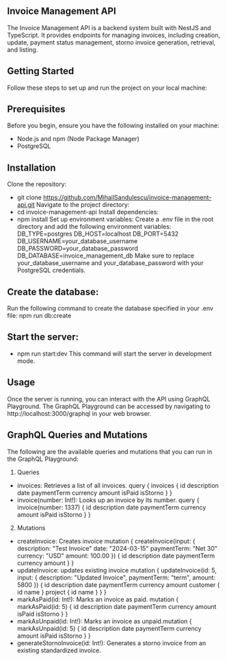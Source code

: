 ## Invoice Management API

The Invoice Management API is a backend system built with NestJS and TypeScript. It provides endpoints for managing invoices, including creation, update, payment status management, storno invoice generation, retrieval, and listing.

## Getting Started

Follow these steps to set up and run the project on your local machine:

## Prerequisites
Before you begin, ensure you have the following installed on your machine:

- Node.js and npm (Node Package Manager)
- PostgreSQL

## Installation
Clone the repository:
- git clone https://github.com/MihailSandulescu/invoice-management-api.git
Navigate to the project directory:
- cd invoice-management-api
Install dependencies:
- npm install
Set up environment variables:
Create a .env file in the root directory and add the following environment variables:
DB_TYPE=postgres
DB_HOST=localhost
DB_PORT=5432
DB_USERNAME=your_database_username
DB_PASSWORD=your_database_password
DB_DATABASE=invoice_management_db
Make sure to replace your_database_username and your_database_password with your PostgreSQL credentials.
## Create the database:
Run the following command to create the database specified in your .env file:
npm run db:create

## Start the server:
- npm run start:dev
This command will start the server in development mode.

## Usage
Once the server is running, you can interact with the API using GraphQL Playground. The GraphQL Playground can be accessed by navigating to http://localhost:3000/graphql in your web browser.

## GraphQL Queries and Mutations
The following are the available queries and mutations that you can run in the GraphQL Playground:

1. Queries

- invoices: Retrieves a list of all invoices.
query {
  invoices {
    id
    description
    date
    paymentTerm
    currency
    amount
    isPaid
    isStorno
  }
}
- invoice(number: Int!): Looks up an invoice by its number.
query {
  invoice(number: 1337) {
    id
    description
    date
    paymentTerm
    currency
    amount
    isPaid
    isStorno
  }
}

2. Mutations

- createInvoice: Creates invoice
mutation {
  createInvoice(input: {
    description: "Test Invoice"
    date: "2024-03-15"
    paymentTerm: "Net 30"
    currency: "USD"
    amount: 100.00
  }) {
    id
    description
    date
    paymentTerm
    currency
    amount
  }
}
- updateInvoice: updates existing invoice
mutation {
  updateInvoice(id: 5, input: {
    description: "Updated Invoice",
    paymentTerm: "term",
    amount: 5800
  }) {
    id
    description
    date
    paymentTerm
    currency
    amount
    customer {
      id
      name
    }
    project {
      id
      name
    }
  }
}
- markAsPaid(id: Int!): Marks an invoice as paid.
mutation {
  markAsPaid(id: 5) {
    id
    description
    date
    paymentTerm
    currency
    amount
    isPaid
    isStorno
  }
}
- markAsUnpaid(id: Int!): Marks an invoice as unpaid.mutation {
  markAsUnpaid(id: 5) {
    id
    description
    date
    paymentTerm
    currency
    amount
    isPaid
    isStorno
  }
}
- generateStornoInvoice(id: Int!): Generates a storno invoice from an existing standardized invoice.

